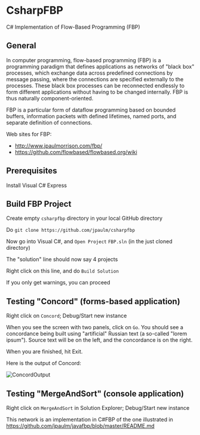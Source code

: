CsharpFBP
===

C# Implementation of Flow-Based Programming (FBP)


General
---

In computer programming, flow-based programming (FBP) is a programming paradigm that defines applications as networks of "black box" processes, which exchange data across predefined connections by message passing, where the connections are specified externally to the processes. These black box processes can be reconnected endlessly to form different applications without having to be changed internally. FBP is thus naturally component-oriented.

FBP is a particular form of dataflow programming based on bounded buffers, information packets with defined lifetimes, named ports, and separate definition of connections.

Web sites for FBP: 
* http://www.jpaulmorrison.com/fbp/
* https://github.com/flowbased/flowbased.org/wiki

Prerequisites
---

Install Visual C# Express

Build FBP Project
---

Create empty `csharpfbp` directory in your local GitHub directory

Do `git clone https://github.com/jpaulm/csharpfbp`

Now go into Visual C#, and `Open Project` `FBP.sln` (in the just cloned directory)

The "solution" line should now say 4 projects

Right click on this line, and do `Build Solution`

If you only get warnings, you can proceed

Testing "Concord" (forms-based application)
---

Right click on `Concord`; Debug/Start new instance

When you see the screen with two panels, click on `Go`.  You should see a concordance being built using "artificial" Russian text (a so-called "lorem ipsum").  Source text will be on the left, and the concordance is on the right.

When you are finished, hit Exit.

Here is the output of Concord:

![ConcordOutput](https://github.com/jpaulm/csharpfbp/blob/master/docs/ConcordOutput.png "Output of Concordance")


Testing "MergeAndSort" (console application)
---

Right click on `MergeAndSort` in Solution Explorer; Debug/Start new instance

This network is an implementation in C#FBP of the one illustrated in https://github.com/jpaulm/javafbp/blob/master/README.md



